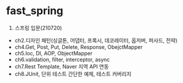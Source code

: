 # fast_spring
 
 1. 스프링 입문(210720)
  - ch2.디자인 패턴(싱글톤, 어댑터, 프록시, 데코레이터, 옵저버, 퍼사드, 전략)
  - ch4.Get, Post, Put, Delete, Response, ObejctMapper
  - ch5.Ioc, DI, AOP, ObjectMapper
  - ch6.validation, filter, interceptor, async
  - ch7.Rest Template, Naver 지역 API 연동
  - ch8.JUnit, 단위 테스트 간단한 예제, 테스트 커버리지

